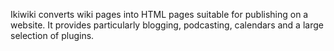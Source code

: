 Ikiwiki converts wiki pages into HTML pages suitable for publishing on a website. It provides particularly blogging, podcasting, calendars and a large selection of plugins. 